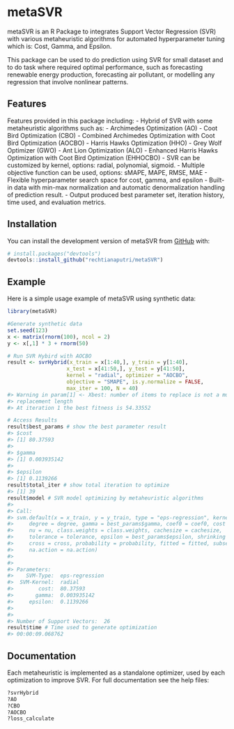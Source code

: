 
<!-- README.md is generated from README.Rmd. Please edit that file -->

# metaSVR

<!-- badges: start -->
<!-- badges: end -->

metaSVR is an R Package to integrates Support Vector Regression (SVR)
with various metaheuristic algorithms for automated hyperparameter
tuning which is: Cost, Gamma, and Epsilon.

This package can be used to do prediction using SVR for small dataset
and to do task where required optimal performance, such as forecasting
renewable energy production, forecasting air pollutant, or modelling any
regression that involve nonlinear patterns.

## Features

Features provided in this package including: - Hybrid of SVR with some
metaheuristic algorithms such as: - Archimedes Optimization (AO) - Coot
Bird Optimization (CBO) - Combined Archimedes Optimization with Coot
Bird Optimization (AOCBO) - Harris Hawks Optimization (HHO) - Grey Wolf
Optimizer (GWO) - Ant Lion Optimization (ALO) - Enhanced Harris Hawks
Optimization with Coot Bird Optimization (EHHOCBO) - SVR can be
customized by kernel, options: radial, polynomial, sigmoid. - Multiple
objective function can be used, options: sMAPE, MAPE, RMSE, MAE -
Flexible hyperparameter search space for cost, gamma, and epsilon -
Built-in data with min-max normalization and automatic denormalization
handling of prediction result. - Output produced best parameter set,
iteration history, time used, and evaluation metrics.

## Installation

You can install the development version of metaSVR from
[GitHub](https://github.com/) with:

``` r
# install.packages("devtools")
devtools::install_github("rechtianaputri/metaSVR")
```

## Example

Here is a simple usage example of metaSVR using synthetic data:

``` r
library(metaSVR)

#Generate synthetic data
set.seed(123)
x <- matrix(rnorm(100), ncol = 2)
y <- x[,1] * 3 + rnorm(50)

# Run SVR Hybird with AOCBO
result <- svrHybrid(x_train = x[1:40,], y_train = y[1:40],
                   x_test = x[41:50,], y_test = y[41:50],
                   kernel = "radial", optimizer = "AOCBO",
                   objective = "SMAPE", is.y.normalize = FALSE,
                   max_iter = 100, N = 40)
#> Warning in param[1] <- Xbest: number of items to replace is not a multiple of
#> replacement length
#> At iteration 1 the best fitness is 54.33552

# Access Results
result$best_params # show the best parameter result
#> $cost
#> [1] 80.37593
#> 
#> $gamma
#> [1] 0.003935142
#> 
#> $epsilon
#> [1] 0.1139266
result$total_iter # show total iteration to optimize
#> [1] 39
result$model # SVR model optimizing by metaheuristic algorithms
#> 
#> Call:
#> svm.default(x = x_train, y = y_train, type = "eps-regression", kernel = kernel, 
#>     degree = degree, gamma = best_params$gamma, coef0 = coef0, cost = best_params$cost, 
#>     nu = nu, class.weights = class.weights, cachesize = cachesize, 
#>     tolerance = tolerance, epsilon = best_params$epsilon, shrinking = shrinking, 
#>     cross = cross, probability = probability, fitted = fitted, subset = subset, 
#>     na.action = na.action)
#> 
#> 
#> Parameters:
#>    SVM-Type:  eps-regression 
#>  SVM-Kernel:  radial 
#>        cost:  80.37593 
#>       gamma:  0.003935142 
#>     epsilon:  0.1139266 
#> 
#> 
#> Number of Support Vectors:  26
result$time # Time used to generate optimization
#> 00:00:09.068762
```

## Documentation

Each metaheuristic is implemented as a standalone optimizer, used by
each optimization to improve SVR. For full documentation see the help
files:

``` r
?svrHybrid
?AO
?CBO
?AOCBO
?loss_calculate
```
